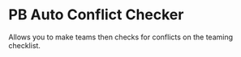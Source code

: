 # PB Auto Conflict Checker
 Allows you to make teams then checks for conflicts on the teaming checklist. 
